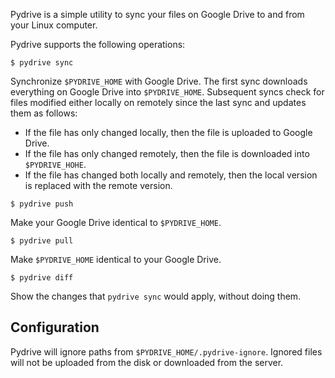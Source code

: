 Pydrive is a simple utility to sync your files on Google Drive to and from your
Linux computer.

Pydrive supports the following operations:

```
$ pydrive sync
```

Synchronize `$PYDRIVE_HOME` with Google Drive. The first sync downloads
everything on Google Drive into `$PYDRIVE_HOME`. Subsequent syncs check for
files modified either locally on remotely since the last sync and updates them
as follows:

- If the file has only changed locally, then the file is uploaded to Google
  Drive.
- If the file has only changed remotely, then the file is downloaded into
  `$PYDRIVE_HOHE`.
- If the file has changed both locally and remotely, then the local version is
  replaced with the remote version.


```
$ pydrive push
```

Make your Google Drive identical to `$PYDRIVE_HOME`.


```
$ pydrive pull
```

Make `$PYDRIVE_HOME` identical to your Google Drive.


```
$ pydrive diff
```

Show the changes that `pydrive sync` would apply, without doing them.

## Configuration
Pydrive will ignore paths from `$PYDRIVE_HOME/.pydrive-ignore`. Ignored files
will not be uploaded from the disk or downloaded from the server.
